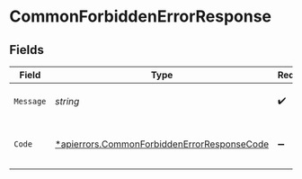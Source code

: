 # CommonForbiddenErrorResponse


## Fields

| Field                                                                                                     | Type                                                                                                      | Required                                                                                                  | Description                                                                                               | Example                                                                                                   |
| --------------------------------------------------------------------------------------------------------- | --------------------------------------------------------------------------------------------------------- | --------------------------------------------------------------------------------------------------------- | --------------------------------------------------------------------------------------------------------- | --------------------------------------------------------------------------------------------------------- |
| `Message`                                                                                                 | *string*                                                                                                  | :heavy_check_mark:                                                                                        | Supporting description of the error.                                                                      | Error has occurred                                                                                        |
| `Code`                                                                                                    | [*apierrors.CommonForbiddenErrorResponseCode](../../models/apierrors/commonforbiddenerrorresponsecode.md) | :heavy_minus_sign:                                                                                        | Uniquely identifies an error condition.                                                                   | AccessForbidden                                                                                           |